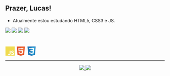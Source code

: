## Prazer, Lucas!

- Atualmente estou estudando HTML5, CSS3 e JS.

<div> 
  <a href="https://www.instagram.com/lcsmr/" target="_blank"><img src="https://img.shields.io/badge/-Instagram-%23E4405F?style=for-the-badge&logo=instagram&logoColor=white" target="_blank"></a> 
  <a href="mailto:lcsmr99@gmail.com"><img src="https://img.shields.io/badge/-Gmail-%23333?style=for-the-badge&logo=gmail&logoColor=white" target="_blank"></a>
  <a href="https://www.linkedin.com/in/lucas-martins-7897bb240/" target="_blank"><img src="https://img.shields.io/badge/-LinkedIn-%230077B5?style=for-the-badge&logo=linkedin&logoColor=white" target="_blank"></a>
  <a href="https://www.behance.net/lcsmr1999"><img src="https://img.shields.io/badge/-Behance-blue?style=for-the-badge&logo=behance&logoColor=white" target="_blank"></a>
</div>

###

<div style="display: inline_block"><br>
  <img align="center" alt="lcs-Js" height="30" width="30" src="https://raw.githubusercontent.com/devicons/devicon/master/icons/javascript/javascript-plain.svg">
  <img align="center" alt="lcs-HTML" height="30" width="30" src="https://raw.githubusercontent.com/devicons/devicon/master/icons/html5/html5-original.svg">
  <img align="center" alt="lcs-CSS" height="30" width="30" src="https://raw.githubusercontent.com/devicons/devicon/master/icons/css3/css3-original.svg">
</div>
<hr>
<div align="center">
  <a href="https://github.com/lcsmr99">
  <img height="160em" src="https://github-readme-stats.vercel.app/api?username=lcsmr99&show_icons=true&theme=dark&include_all_commits=true&count_private=true"/>
  <img height="160em" src="https://github-readme-stats.vercel.app/api/top-langs/?username=lcsmr99&layout=compact&langs_count=7&theme=dark"/>
</div>

